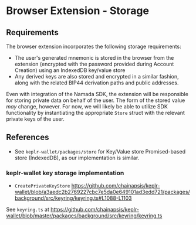 # Browser Extension - Storage

## Requirements

The browser extension incorporates the following storage requirements:

- The user's generated mnemonic is stored in the browser from the extension (encrypted with the password provided during Account Creation) using an IndexedDB key/value store
- Any derived keys are also stored and encrypted in a similar fashion, along with the related BIP44 derivation paths and public addresses.

Even with integration of the Namada SDK, the extension will be responsible for storing private data on behalf of the user. The form of the stored value _may_ change, however.
For now, we will likely be able to utilize SDK functionality by instantiating the appropriate `Store` struct with the relevant private keys of the user.

## References

- See `keplr-wallet/packages/store` for Key/Value store Promised-based store (IndexedDB), as our implementation is similar.

### keplr-wallet key storage implementation

- `CreatePrivateKeyStore`
  <https://github.com/chainapsis/keplr-wallet/blob/a3aedc2b2769227cbc7e5da0e649101ad3edd721/packages/background/src/keyring/keyring.ts#L1088-L1103>

See `keyring.ts` at <https://github.com/chainapsis/keplr-wallet/blob/master/packages/background/src/keyring/keyring.ts>
